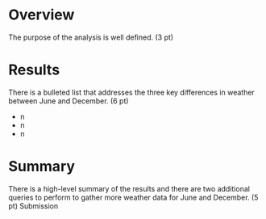# Overview 
The purpose of the analysis is well defined. (3 pt)


# Results
There is a bulleted list that addresses the three key differences in weather between June and December. (6 pt)
* n
* n
* n

# Summary
There is a high-level summary of the results and there are two additional queries to perform to gather more weather data for June and December. (5 pt)
Submission
